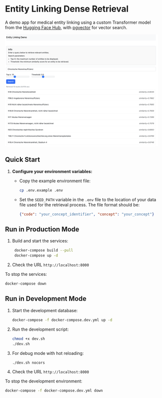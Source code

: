 # Entity Linking Dense Retrieval

A demo app for medical entity linking using a custom Transformer model from the [Hugging Face Hub](https://huggingface.co), with [pgvector](https://github.com/pgvector/pgvector) for vector search.

<img src="assets/demo_screenshot.png" width="800" />

## Quick Start

1. **Configure your environment variables:**

   - Copy the example environment file:

     ```bash
     cp .env.example .env
     ```

   - Set the `SEED_PATH` variable in the `.env` file to the location of your data file used for the retrieval process. The file format should be:

     ```json
     {"code": "your_concept_identifier", "concept": "your_concept"}
     ```

## Run in Production Mode

1. Build and start the services:

   ```bash
    docker-compose build --pull
    docker-compose up -d

2. Check the URL `http://localhost:8000`

To stop the services:
```bash
docker-compose down
```

## Run in Development Mode

1. Start the development database:
   ```bash
   docker-compose -f docker-compose.dev.yml up -d
   ```

2. Run the development script:
   ```bash
   chmod +x dev.sh
   ./dev.sh
   ```
   
3. For debug mode with hot reloading:
   ```bash
   ./dev.sh nocors
   ```

4. Check the URL `http://localhost:8000`

To stop the development environment:
```bash
docker-compose -f docker-compose.dev.yml down
```
